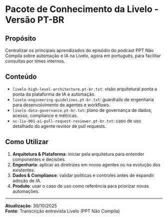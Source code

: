 # Pacote de Conhecimento da Livelo - Versão PT-BR

## Propósito
Centralizar os principais aprendizados do episódio do podcast PPT Não Compila sobre automação e IA na Livelo, agora em português, para facilitar consultas por times internos.

## Conteúdo
- `livelo-high-level-architecture.pt-br.txt`: visão arquitetural ponta a ponta da plataforma de IA e automação.
- `livelo-engineering-guidelines.pt-br.txt`: guardrails de engenharia para desenvolvimento de agentes e workflows.
- `livelo-data-governance.pt-br.txt`: plano de governança de dados, acesso, compliance e métricas.
- `uc-liv-001-ai-pull-request-reviewer.pt-br.txt`: caso de uso detalhado do agente revisor de pull requests.

## Como Utilizar
1. **Arquitetura & Plataforma**: iniciar pela arquitetura para entender componentes e decisões.
2. **Engenharia**: aplicar as diretrizes em novos agentes ou na evolução dos existentes.
3. **Dados & Compliance**: validar políticas e controles antes de expandir adoção de IA.
4. **Produto**: usar o caso de uso como referência para priorizar novas automações.

---

**Atualização**: 30/10/2025  
**Fonte**: Transcrição entrevista Livelo (PPT Não Compila)

